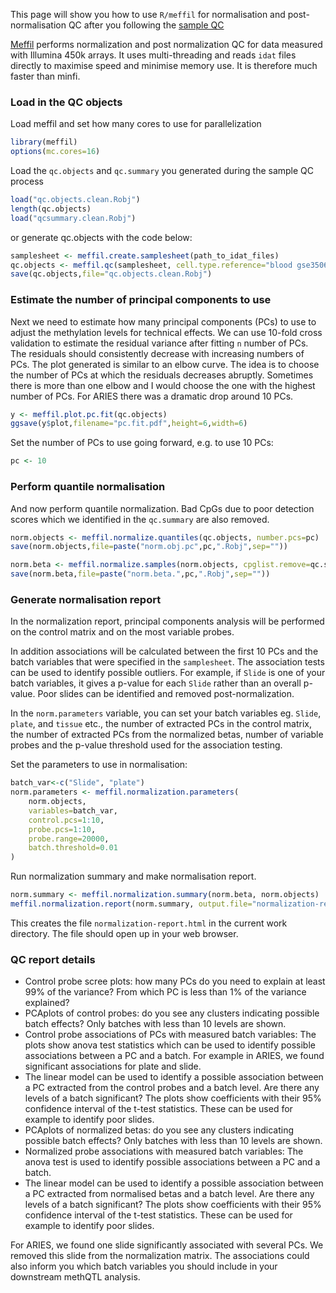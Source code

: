 This page will show you how to use `R/meffil` for normalisation and post-normalisation QC after you following the [sample QC](Methylation-sample-QC)

[Meffil](https://github.com/perishky/meffil) performs normalization and post normalization QC for data measured with Illumina 450k arrays. It uses multi-threading and reads `idat` files directly to maximise speed and minimise memory use. It is therefore much faster than minfi.


### Load in the QC objects

Load meffil and set how many cores to use for parallelization

```r
library(meffil)
options(mc.cores=16)
```

Load the `qc.objects` and `qc.summary` you generated during the sample QC process

```r
load("qc.objects.clean.Robj")
length(qc.objects)
load("qcsummary.clean.Robj")
```

or generate qc.objects with the code below:

```r
samplesheet <- meffil.create.samplesheet(path_to_idat_files)
qc.objects <- meffil.qc(samplesheet, cell.type.reference="blood gse35069 complete", verbose=TRUE)
save(qc.objects,file="qc.objects.clean.Robj")
```

### Estimate the number of principal components to use

Next we need to estimate how many principal components (PCs) to use to adjust the methylation levels for technical effects. We can use 10-fold cross validation to estimate the residual variance after fitting `n` number of PCs. The residuals should consistently decrease with increasing numbers of PCs. The plot generated is similar to an elbow curve. The idea is to choose the number of PCs at which the residuals decreases abruptly. Sometimes there is more than one elbow and I would choose the one with the highest number of PCs. For ARIES there was a dramatic drop around 10 PCs.

```r
y <- meffil.plot.pc.fit(qc.objects)
ggsave(y$plot,filename="pc.fit.pdf",height=6,width=6)
```

Set the number of PCs to use going forward, e.g. to use 10 PCs:

```r
pc <- 10
```

### Perform quantile normalisation

And now perform quantile normalization. Bad CpGs due to poor detection scores which we identified in the `qc.summary` are also removed.

```r
norm.objects <- meffil.normalize.quantiles(qc.objects, number.pcs=pc)
save(norm.objects,file=paste("norm.obj.pc",pc,".Robj",sep=""))

norm.beta <- meffil.normalize.samples(norm.objects, cpglist.remove=qc.summary$bad.cpgs$name)
save(norm.beta,file=paste("norm.beta.",pc,".Robj",sep=""))
```

### Generate normalisation report

In the normalization report, principal components analysis will be performed on the control matrix and on the most variable probes. 

In addition associations will be calculated between the first 10 PCs and the batch variables that were specified in the `samplesheet`. The association tests can be used to identify possible outliers. For example, if `Slide` is one of your batch variables, it gives a p-value for each `Slide` rather than an overall p-value. Poor slides can be identified and removed post-normalization. 

In the `norm.parameters` variable, you can set your batch variables eg. `Slide`, `plate`, and `tissue` etc., the number of extracted PCs in the control matrix, the number of extracted PCs from the normalized betas, number of variable probes and the p-value threshold used for the association testing.

Set the parameters to use in normalisation:

```r
batch_var<-c("Slide", "plate")
norm.parameters <- meffil.normalization.parameters(
	norm.objects,
	variables=batch_var,
	control.pcs=1:10,
	probe.pcs=1:10,
	probe.range=20000,
	batch.threshold=0.01
)
```

Run normalization summary and make normalisation report. 

```r
norm.summary <- meffil.normalization.summary(norm.beta, norm.objects)
meffil.normalization.report(norm.summary, output.file="normalization-report.html")
```

This creates the file `normalization-report.html` in the current work directory. The file should open up in your web browser.

### QC report details

- Control probe scree plots: how many PCs do you need to explain at least 99% of the variance? From which PC is less than 1% of the variance explained?
- PCAplots of control probes: do you see any clusters indicating possible batch effects? Only batches with less than 10 levels are shown.
- Control probe associations of PCs with measured batch variables: The plots show anova test statistics which can be used to identify possible associations between a PC and a batch. For example in ARIES, we found significant associations for plate and slide.
- The linear model can be used to identify a possible association between a PC extracted from the control probes and a batch level. Are there any levels of a batch significant? The plots show coefficients with their 95% confidence interval of the t-test statistics. These can be used for example to identify poor slides.
- PCAplots of normalized betas: do you see any clusters indicating possible batch effects? Only batches with less than 10 levels are shown.
- Normalized probe associations with measured batch variables: The anova test is used to identify possible associations between a PC and a batch. 
- The linear model can be used to identify a possible association between a PC extracted from normalised betas and a batch level. Are there any levels of a batch significant? The plots show coefficients with their 95% confidence interval of the t-test statistics. These can be used for example to identify poor slides.

For ARIES, we found one slide significantly associated with several PCs. We removed this slide from the normalization matrix. The associations could also inform you which batch variables you should include in your downstream methQTL analysis.